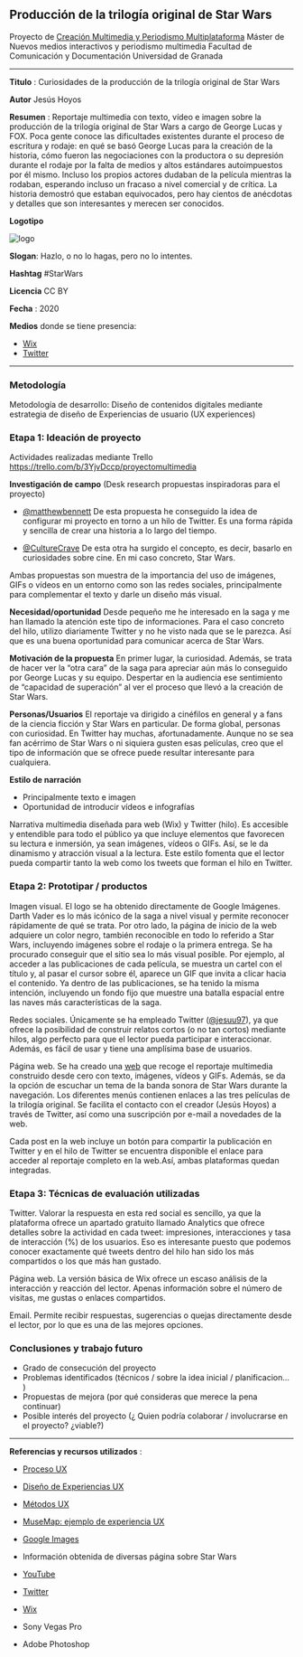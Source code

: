 ## Producción de la trilogía original de Star Wars 

Proyecto de [Creación Multimedia y Periodismo Multiplataforma](https://github.com/mgea/PeriodismoMultimedia)
Máster de Nuevos medios interactivos y periodismo multimedia
Facultad de Comunicación y Documentación
Universidad de Granada  

----

**Titulo** : Curiosidades de la producción de la trilogía original de Star Wars 

**Autor** Jesús Hoyos

**Resumen** : Reportaje multimedia con texto, vídeo e imagen sobre la producción de la trilogía original de Star Wars a cargo de George Lucas y FOX. Poca gente conoce las dificultades existentes durante el proceso de escritura y rodaje: en qué se basó George Lucas para la creación de la historia, cómo fueron las negociaciones con la productora o su depresión durante el rodaje por la falta de medios y altos estándares autoimpuestos por él mismo. Incluso los propios actores dudaban de la película mientras la rodaban, esperando incluso un fracaso a nivel comercial y de crítica. La historia demostró que estaban equivocados, pero hay cientos de anécdotas y detalles que son interesantes y merecen ser conocidos.

**Logotipo**

![logo](https://i.imgur.com/CBGoP17.png)

**Slogan**: Hazlo, o no lo hagas, pero no lo intentes.

**Hashtag** #StarWars

**Licencia** CC BY

**Fecha** : 2020

**Medios** donde se tiene presencia: 


* [Wix](https://jesuu97rm.wixsite.com/curiosidadesstarwars) 
* [Twitter](https://twitter.com/Jesuu97/status/1250484898361683970)



--- 

### Metodología

Metodología de desarrollo: Diseño de contenidos digitales mediante estrategia de diseño de Experiencias de usuario (UX experiences) 

### Etapa 1: Ideación de proyecto 

Actividades realizadas mediante Trello https://trello.com/b/3YjvDccp/proyectomultimedia

**Investigación de campo**   (Desk research propuestas inspiradoras para el proyecto) 

* [@matthewbennett](https://twitter.com/matthewbennett) De esta propuesta he conseguido la idea de configurar mi proyecto en torno a un hilo de Twitter. Es una forma rápida y sencilla de crear una historia a lo largo del tiempo.

* [@CultureCrave](https://twitter.com/CultureCrave) De esta otra ha surgido el concepto, es decir, basarlo en curiosidades sobre cine. En mi caso concreto, Star Wars. 

Ambas propuestas son muestra de la importancia del uso de imágenes, GIFs o vídeos en un entorno como son las redes sociales, principalmente para complementar el texto y darle un diseño más visual.

**Necesidad/oportunidad** Desde pequeño me he interesado en la saga y me han llamado la atención este tipo de informaciones. Para el caso concreto del hilo, utilizo diariamente Twitter y no he visto nada que se le parezca. Así que es una buena oportunidad para comunicar acerca de Star Wars.

**Motivación de la propuesta** En primer lugar, la curiosidad. Además, se trata de hacer ver la “otra cara” de la saga para apreciar aún más lo conseguido por George Lucas y su equipo. Despertar en la audiencia ese sentimiento de “capacidad de superación” al ver el proceso que llevó a la creación de Star Wars. 

**Personas/Usuarios**  El reportaje va dirigido a cinéfilos en general y a fans de la ciencia ficción y Star Wars en particular. De forma global, personas con curiosidad. En Twitter hay muchas, afortunadamente. Aunque no se sea fan acérrimo de Star Wars o ni siquiera gusten esas películas, creo que el tipo de información que se ofrece puede resultar interesante para cualquiera.

**Estilo de narración**  

* Principalmente texto e imagen
* Oportunidad de introducir vídeos e infografías

Narrativa multimedia diseñada para web (Wix) y Twitter (hilo). Es accesible y entendible para todo el público ya que incluye elementos que favorecen su lectura e inmersión, ya sean imágenes, vídeos o GIFs. Así, se le da dinamismo y atracción visual a la lectura. Este estilo fomenta que el lector pueda compartir tanto la web como los tweets que forman el hilo en Twitter.


### Etapa 2: Prototipar / productos 

Imagen visual. El logo se ha obtenido directamente de Google Imágenes. Darth Vader es lo más icónico de la saga a nivel visual y permite reconocer rápidamente de qué se trata. Por otro lado, la página de inicio de la web adquiere un color negro, también reconocible en todo lo referido a Star Wars, incluyendo imágenes sobre el rodaje o la primera entrega. Se ha procurado conseguir que el sitio sea lo más visual posible. Por ejemplo, al acceder a las publicaciones de cada película, se muestra un cartel con el título y, al pasar el cursor sobre él, aparece un GIF que invita a clicar hacia el contenido. Ya dentro de las publicaciones, se ha tenido la misma intención, incluyendo un fondo fijo que muestre una batalla espacial entre las naves más características de la saga. 

Redes sociales. Únicamente se ha empleado Twitter ([@jesuu97](https://twitter.com/Jesuu97/status/1250484898361683970)), ya que ofrece la posibilidad de construir relatos cortos (o no tan cortos) mediante hilos, algo perfecto para que el lector pueda participar e interaccionar. Además, es fácil de usar y tiene una amplísima base de usuarios.

Página web. Se ha creado una [web](https://jesuu97rm.wixsite.com/curiosidadesstarwars) que recoge el reportaje multimedia construido desde cero con texto, imágenes, vídeos y GIFs. Además, se da la opción de escuchar un tema de la banda sonora de Star Wars durante la navegación. Los diferentes menús contienen enlaces a las tres películas de la trilogía original. Se facilita el contacto con el creador (Jesús Hoyos) a través de Twitter, así como una suscripción por e-mail a novedades de la web.

Cada post en la web incluye un botón para compartir la publicación en Twitter y en el hilo de Twitter se encuentra disponible el enlace para acceder al reportaje completo en la web.Así, ambas plataformas quedan integradas. 


### Etapa 3: Técnicas de evaluación utilizadas

Twitter. Valorar la respuesta en esta red social es sencillo, ya que la plataforma ofrece un apartado gratuito llamado Analytics que ofrece detalles sobre la actividad en cada tweet: impresiones, interacciones y tasa de interacción (%) de los usuarios. Eso es interesante puesto que podemos conocer exactamente qué tweets dentro del hilo han sido los más compartidos o los que más han gustado. 

Página web. La versión básica de Wix ofrece un escaso análisis de la interacción y reacción del lector. Apenas información sobre el número de visitas, me gustas o enlaces compartidos. 

Email. Permite recibir respuestas, sugerencias o quejas directamente desde el lector, por lo que es una de las mejores opciones. 


### Conclusiones y trabajo futuro


* Grado de consecución del proyecto 
* Problemas identificados  (técnicos / sobre la idea inicial / planificacion… ) 
* Propuestas de mejora (por qué consideras que merece la pena continuar)
* Posible interés del proyecto (¿ Quien podría  colaborar / involucrarse en el proyecto? ¿viable?)

----

**Referencias y recursos utilizados** :

* [Proceso UX](https://uxmastery.com/resources/process/)
* [Diseño de Experiencias UX](http://www.nosolousabilidad.com/articulos/uxd.htm) 
* [Métodos UX](https://mgea.github.io/UX-DIU-Checklist/index.html) 
* [MuseMap: ejemplo de experiencia UX](https://blog.prototypr.io/musemap-street-art-app-ux-case-study-9bec6a99823b) 

* [Google Images](https://www.google.es/imghp?hl=es)
* Información obtenida de diversas página sobre Star Wars
* [YouTube](https://www.youtube.com/)
* [Twitter](https://twitter.com/)
* [Wix](https://es.wix.com/)
* Sony Vegas Pro
* Adobe Photoshop
 
